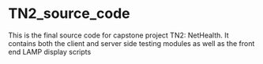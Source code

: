 # TN2_source_code
This is the final source code for capstone project TN2: NetHealth. It contains both the client and server side testing modules as well as the front end LAMP display scripts

